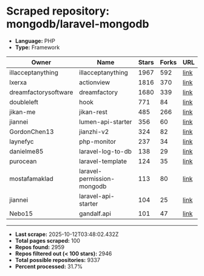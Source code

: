 # Scraped repository: mongodb/laravel-mongodb
* **Language:** PHP
* **Type:** Framework

| Owner | Name | Stars | Forks | URL |
|---|---|---|---|---|
| illacceptanything | illacceptanything | 1967 | 592 | [link](https://github.com/illacceptanything/illacceptanything) |
| lxerxa | actionview | 1816 | 370 | [link](https://github.com/lxerxa/actionview) |
| dreamfactorysoftware | dreamfactory | 1680 | 339 | [link](https://github.com/dreamfactorysoftware/dreamfactory) |
| doubleleft | hook | 771 | 84 | [link](https://github.com/doubleleft/hook) |
| jikan-me | jikan-rest | 485 | 266 | [link](https://github.com/jikan-me/jikan-rest) |
| jiannei | lumen-api-starter | 356 | 60 | [link](https://github.com/jiannei/lumen-api-starter) |
| GordonChen13 | jianzhi-v2 | 324 | 82 | [link](https://github.com/GordonChen13/jianzhi-v2) |
| laynefyc | php-monitor | 237 | 34 | [link](https://github.com/laynefyc/php-monitor) |
| danielme85 | laravel-log-to-db | 138 | 29 | [link](https://github.com/danielme85/laravel-log-to-db) |
| purocean | laravel-template | 124 | 35 | [link](https://github.com/purocean/laravel-template) |
| mostafamaklad | laravel-permission-mongodb | 113 | 80 | [link](https://github.com/mostafamaklad/laravel-permission-mongodb) |
| jiannei | laravel-api-starter | 104 | 25 | [link](https://github.com/jiannei/laravel-api-starter) |
| Nebo15 | gandalf.api | 101 | 47 | [link](https://github.com/Nebo15/gandalf.api) |

---
* **Last scrape:** 2025-10-12T03:48:02.432Z
* **Total pages scraped:** 100
* **Repos found:** 2959
* **Repos filtered out (< 100 stars):** 2946
* **Total possible repositories:** 9337
* **Percent processed:** 31.7%
